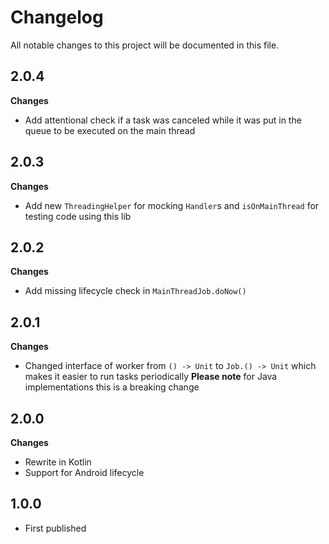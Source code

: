 # Changelog
All notable changes to this project will be documented in this file.

## 2.0.4

**Changes**

- Add attentional check if a task was canceled while it was put in the queue to be executed on the main thread

## 2.0.3

**Changes**

- Add new `ThreadingHelper` for mocking `Handler`s and `isOnMainThread` for testing code using this lib

## 2.0.2

**Changes**

- Add missing lifecycle check in `MainThreadJob.doNow()`

## 2.0.1

**Changes**

- Changed interface of worker from `() -> Unit` to `Job.() -> Unit` which makes it easier to run tasks periodically
**Please note** for Java implementations this is a breaking change

## 2.0.0

**Changes**

- Rewrite in Kotlin
- Support for Android lifecycle

## 1.0.0
- First published